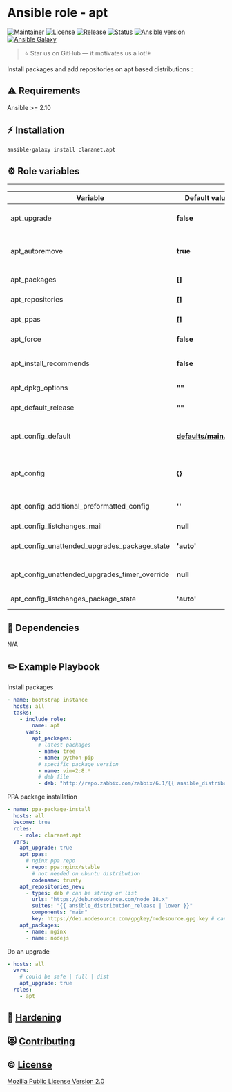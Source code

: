 # Ansible role - apt
[![Maintainer](https://img.shields.io/badge/maintained%20by-claranet-e00000?style=flat-square)](https://www.claranet.fr/)
[![License](https://img.shields.io/github/license/claranet/ansible-role-apt?style=flat-square)](LICENSE)
[![Release](https://img.shields.io/github/v/release/claranet/ansible-role-apt?style=flat-square)](https://github.com/claranet/ansible-role-aot/releases)
[![Status](https://img.shields.io/github/actions/workflow/status/claranet/ansible-role-apt/molecule.yml?style=flat-square&label=tests&branch=main)](https://github.com/claranet/ansible-role-apt/actions?query=workflow%3A%22Ansible+Molecule%22)
[![Ansible version](https://img.shields.io/badge/ansible-%3E%3D2.10-black.svg?style=flat-square&logo=ansible)](https://github.com/ansible/ansible)
[![Ansible Galaxy](https://img.shields.io/badge/ansible-galaxy-black.svg?style=flat-square&logo=ansible)](https://galaxy.ansible.com/claranet/apt)

> :star: Star us on GitHub — it motivates us a lot!*

Install packages and add repositories on apt based distributions :

## :warning: Requirements

Ansible >= 2.10

## :zap: Installation

```bash
ansible-galaxy install claranet.apt
```
## :gear: Role variables
--------------

Variable                                      | Default value                                              | Description
----------------------------------------------|------------------------------------------------------------|--------------------------------------
apt_upgrade                                   | **false**                                                  | Do an upgrade (no, yes, safe, full, dist)
apt_autoremove                                | **true**                                                   | Remove packages that are no longer needed for dependencies
apt_packages                                  | **[]**                                                     | Packages list to install
apt_repositories                              | **[[]](molecule/ppa-package-install/converge.yml#L12)**    | Repositories list to configure
apt_ppas                                      | **[[]](molecule/ppa-package-install/converge.yml#L19)**    | PPA repositories to add
apt_force                                     | **false**                                                  | Force installs / removes
apt_install_recommends                        | **false**                                                  | Install recommended packages
apt_dpkg_options                              | **""**                                                     | Add dpkg options to apt command
apt_default_release                           | **""**                                                     | Set pin priorities (like apt -t)
apt_config_default                            | **[defaults/main.yml](defaults/main.yml#L16)**             | Defaut config for apt, every new config will be merge with it
apt_config                                    | **{}**                                                     | New config to set, it will be merge with apt_default_config
apt_config_additional_preformatted_config     | **''**                                                     | Additional preformatted config
apt_config_listchanges_mail                   | **null**                                                   | List changes mail
apt_config_unattended_upgrades_package_state  | **'auto'**                                                 | Unattended upgrades package state
apt_config_unattended_upgrades_timer_override | **null**                                                   | Unattended upgrades timer override
apt_config_listchanges_package_state          | **'auto'**                                                 | List changes package state

## :arrows_counterclockwise: Dependencies

N/A

## :pencil2: Example Playbook

Install packages

```yaml
- name: bootstrap instance
  hosts: all
  tasks:
    - include_role:
        name: apt
      vars:
        apt_packages:
          # latest packages
          - name: tree
          - name: python-pip
          # specific package version
          - name: vim=2:8.*
          # deb file
          - deb: "http://repo.zabbix.com/zabbix/6.1/{{ ansible_distribution | lower }}/pool/main/z/zabbix-release/zabbix-release_6.1-2+{{ ansible_distribution |lower }}{{ ansible_distribution_version }}_all.deb"ansible_distribution_release }}_all.deb
```

PPA package installation

```yaml
- name: ppa-package-install
  hosts: all
  become: true
  roles:
    - role: claranet.apt
  vars:
    apt_upgrade: true
    apt_ppas:
      # nginx ppa repo
      - repo: ppa:nginx/stable
        # not needed on ubuntu distribution
        codename: trusty
    apt_repositories_new:
      - types: deb # can be string or list
        urls: "https://deb.nodesource.com/node_18.x"
        suites: "{{ ansible_distribution_release | lower }}"
        components: "main"
        key: https://deb.nodesource.com/gpgkey/nodesource.gpg.key # can be url or content of file
    apt_packages:
      - name: nginx
      - name: nodejs
```

Do an upgrade

```yaml
- hosts: all
  vars:
    # could be safe | full | dist
    apt_upgrade: true
  roles:
    - apt
```

## :closed_lock_with_key: [Hardening](HARDENING.md)

## :heart_eyes_cat: [Contributing](CONTRIBUTING.md)

## :copyright: [License](LICENSE)

[Mozilla Public License Version 2.0](https://www.mozilla.org/en-US/MPL/2.0/)
